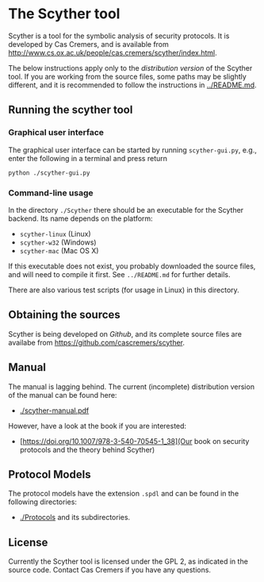The Scyther tool
================

Scyther is a tool for the symbolic analysis of security protocols. It is
developed by Cas Cremers, and is available from
<http://www.cs.ox.ac.uk/people/cas.cremers/scyther/index.html>.

The below instructions apply only to the *distribution version* of
the Scyther tool. If you are working from the source files, some paths may be
slightly different, and it is recommended to follow the instructions in [../README.md](../README.md).

Running the scyther tool
------------------------

### Graphical user interface ###

The graphical user interface can be started by running `scyther-gui.py`,
e.g., enter the following in a terminal and press return

	python ./scyther-gui.py

### Command-line usage ###

In the directory `./Scyther` there should be an executable for the
Scyther backend. Its name depends on the platform:

 * `scyther-linux` (Linux)
 * `scyther-w32` (Windows)
 * `scyther-mac` (Mac OS X)

If this executable does not exist, you probably downloaded the source
files, and will need to compile it first. See `../README.md` for further
details.

There are also various test scripts (for usage in Linux) in this
directory.

Obtaining the sources
----------------------

Scyther is being developed on *Github*, and its complete source files are
availabe from
<https://github.com/cascremers/scyther>.

Manual
------

The manual is lagging behind. The current (incomplete)
distribution version of the manual can be found here:

  * [./scyther-manual.pdf](scyther-manual.pdf)

However, have a look at the book if you are interested:

  * [https://doi.org/10.1007/978-3-540-70545-1_38](Our book on security protocols and the theory behind Scyther)


Protocol Models
---------------

The protocol models have the extension `.spdl` and can be found in the following directories:

  * [./Protocols](Protocols) and its subdirectories.

License
-------

Currently the Scyther tool is licensed under the GPL 2, as indicated in
the source code. Contact Cas Cremers if you have any questions.

